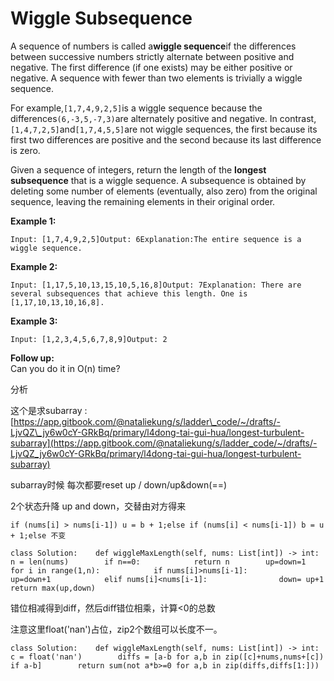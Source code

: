 # Wiggle Subsequence

A sequence of numbers is called a**wiggle sequence**if the differences between successive numbers strictly alternate between positive and negative. The first difference \(if one exists\) may be either positive or negative. A sequence with fewer than two elements is trivially a wiggle sequence.

For example,`[1,7,4,9,2,5]`is a wiggle sequence because the differences`(6,-3,5,-7,3)`are alternately positive and negative. In contrast,`[1,4,7,2,5]`and`[1,7,4,5,5]`are not wiggle sequences, the first because its first two differences are positive and the second because its last difference is zero.

Given a sequence of integers, return the length of the **longest subsequence** that is a wiggle sequence. A subsequence is obtained by deleting some number of elements \(eventually, also zero\) from the original sequence, leaving the remaining elements in their original order.

**Example 1:**

```text
Input: [1,7,4,9,2,5]Output: 6Explanation:The entire sequence is a wiggle sequence.
```

**Example 2:**

```text
Input: [1,17,5,10,13,15,10,5,16,8]Output: 7Explanation: There are several subsequences that achieve this length. One is [1,17,10,13,10,16,8].
```

**Example 3:**

```text
Input: [1,2,3,4,5,6,7,8,9]Output: 2
```

**Follow up:**  
Can you do it in O\(n\) time?

分析

这个是求subarray :[https://app.gitbook.com/@nataliekung/s/ladder\_code/~/drafts/-LjvQZ\_jy6w0cY-GRkBq/primary/l4dong-tai-gui-hua/longest-turbulent-subarray](https://app.gitbook.com/@nataliekung/s/ladder_code/~/drafts/-LjvQZ_jy6w0cY-GRkBq/primary/l4dong-tai-gui-hua/longest-turbulent-subarray)

subarray时候 每次都要reset up / down/up&down\(==\)

2个状态升降 up and down，交替由对方得来

```text
if (nums[i] > nums[i-1]) u = b + 1;else if (nums[i] < nums[i-1]) b = u + 1;else 不变
```

```text
class Solution:    def wiggleMaxLength(self, nums: List[int]) -> int:        n = len(nums)        if n==0:            return n        up=down=1        for i in range(1,n):            if nums[i]>nums[i-1]:                up=down+1            elif nums[i]<nums[i-1]:                down= up+1        return max(up,down)
```

错位相减得到diff，然后diff错位相乘，计算&lt;0的总数

注意这里float\('nan'\)占位，zip2个数组可以长度不一。

```text
class Solution:    def wiggleMaxLength(self, nums: List[int]) -> int:        c = float('nan')        diffs = [a-b for a,b in zip([c]+nums,nums+[c]) if a-b]        return sum(not a*b>=0 for a,b in zip(diffs,diffs[1:]))
```

